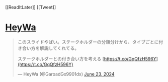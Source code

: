 [[ReadItLater]] [[Tweet]]

# [HeyWa](https://twitter.com/GaroadGx9901dx/status/1804852074955612174)

> このスライドやばい。ステークホルダーの分類分けから、タイプごとに付き合い方を解説してくれてる。  
>   
> ステークホルダーとの付き合い方を考える [https://t.co/GqQfzH596Y](https://t.co/GqQfzH596Y)
> 
> — HeyWa (@GaroadGx9901dx) [June 23, 2024](https://twitter.com/GaroadGx9901dx/status/1804852074955612174?ref_src=twsrc%5Etfw)